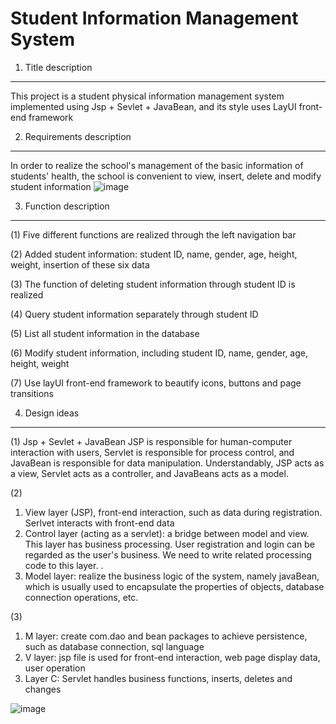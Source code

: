 Student Information Management System
======


1. Title description
------
This project is a student physical information management system implemented using Jsp + Sevlet + JavaBean, and its style uses LayUI front-end framework


2. Requirements description
------
  In order to realize the school's management of the basic information of students' health, the school is convenient to view, insert, delete and modify student information
![image](https://github.com/wys9853/Student-Information-Management-System/blob/master/image1.png)





3. Function description
-------
(1) Five different functions are realized through the left navigation bar

(2) Added student information: student ID, name, gender, age, height, weight, insertion of these six data

(3) The function of deleting student information through student ID is realized

(4) Query student information separately through student ID

(5) List all student information in the database

(6) Modify student information, including student ID, name, gender, age, height, weight

(7) Use layUI front-end framework to beautify icons, buttons and page transitions





4. Design ideas
-----
(1) Jsp + Sevlet + JavaBean
JSP is responsible for human-computer interaction with users, Servlet is responsible for process control, and JavaBean is responsible for data manipulation.
Understandably, JSP acts as a view, Servlet acts as a controller, and JavaBeans acts as a model.


(2)
1. View layer (JSP), front-end interaction, such as data during registration. Serlvet interacts with front-end data
2. Control layer (acting as a servlet): a bridge between model and view. This layer has business processing. User registration and login can be regarded as the user's business. We need to write related processing code to this layer. .
3. Model layer: realize the business logic of the system, namely javaBean, which is usually used to encapsulate the properties of objects, database connection operations, etc.

(3)
1. M layer: create com.dao and bean packages to achieve persistence, such as database connection, sql language
2. V layer: jsp file is used for front-end interaction, web page display data, user operation
3. Layer C: Servlet handles business functions, inserts, deletes and changes

![image](https://github.com/wys9853/Student-Information-Management-System/blob/master/image2.png)
